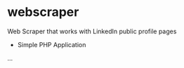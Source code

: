 # webscraper
Web Scraper that works with LinkedIn public profile pages

- Simple PHP Application

...
